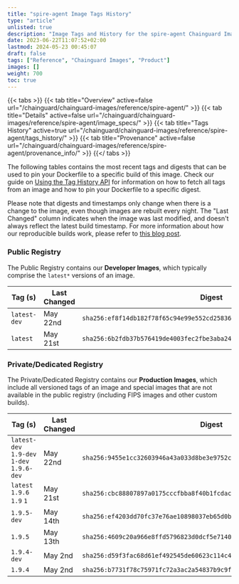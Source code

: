 ```yaml
---
title: "spire-agent Image Tags History"
type: "article"
unlisted: true
description: "Image Tags and History for the spire-agent Chainguard Image"
date: 2023-06-22T11:07:52+02:00
lastmod: 2024-05-23 00:45:07
draft: false
tags: ["Reference", "Chainguard Images", "Product"]
images: []
weight: 700
toc: true
---
```


{{< tabs >}}
{{< tab title="Overview" active=false url="/chainguard/chainguard-images/reference/spire-agent/" >}}
{{< tab title="Details" active=false url="/chainguard/chainguard-images/reference/spire-agent/image_specs/" >}}
{{< tab title="Tags History" active=true url="/chainguard/chainguard-images/reference/spire-agent/tags_history/" >}}
{{< tab title="Provenance" active=false url="/chainguard/chainguard-images/reference/spire-agent/provenance_info/" >}}
{{</ tabs >}}

The following tables contains the most recent tags and digests that can be used to pin your Dockerfile to a specific build of this image. Check our guide on [Using the Tag History API](/chainguard/chainguard-images/using-the-tag-history-api/) for information on how to fetch all tags from an image and how to pin your Dockerfile to a specific digest.

Please note that digests and timestamps only change when there is a change to the image, even though images are rebuilt every night. The "Last Changed" column indicates when the image was last modified, and doesn't always reflect the latest build timestamp. For more information about how our reproducible builds work, please refer to [this blog post](https://www.chainguard.dev/unchained/reproducing-chainguards-reproducible-image-builds).

### Public Registry
The Public Registry contains our **Developer Images**, which typically comprise the `latest*` versions of an image.

| Tag (s)       | Last Changed | Digest                                                                    |
|---------------|--------------|---------------------------------------------------------------------------|
|  `latest-dev` | May 22nd     | `sha256:ef8f14db182f78f65c94e99e552cd25836c94d628cba8699d1634ed12f64f459` |
|  `latest`     | May 21st     | `sha256:6b2fdb37b576419de4003fec2fbe3aba24b0d881d1ecd7f6907060d5943934d7` |


### Private/Dedicated Registry
The Private/Dedicated Registry contains our **Production Images**, which include all versioned tags of an image and special images that are not available in the public registry (including FIPS images and other custom builds).

| Tag (s)                                     | Last Changed | Digest                                                                    |
|---------------------------------------------|--------------|---------------------------------------------------------------------------|
|  `latest-dev` `1.9-dev` `1-dev` `1.9.6-dev` | May 22nd     | `sha256:9455e1cc32603946a43a033d8be3e9752cfe6a26688aec70842ff94b8920c205` |
|  `latest` `1.9.6` `1.9` `1`                 | May 21st     | `sha256:cbc88807897a0175cccfbba8f40b1fcdac91661ddbdb3703717161c2d68c3d98` |
|  `1.9.5-dev`                                | May 14th     | `sha256:ef4203dd70fc37e76ae10898037eb65d0b7f8edbd36f6c53f42f2c57e3584e36` |
|  `1.9.5`                                    | May 13th     | `sha256:4609c20a966e8ffd5796823d0dcf5e7140b8294e232dbe86a4213a0a61d42d7c` |
|  `1.9.4-dev`                                | May 2nd      | `sha256:d59f3fac68d61ef492545de60623c114c4381e3ebb13f2ebf996951c9439023a` |
|  `1.9.4`                                    | May 2nd      | `sha256:b7731f78c75971fc72a3ac2a54837b9c9f1f4861d7326ff1d263cc3d986632dd` |

